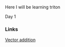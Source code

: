 Here I will be learning triton

Day 1

### Links
[Vector addition](https://colab.research.google.com/github/NShravanReddy/DeepLearning/blob/main/triton/vectoradd.ipynb)


